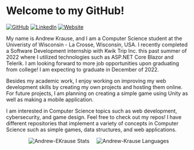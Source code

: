 # Welcome to my GitHub!

[![GitHub](https://img.shields.io/badge/-GitHub-informational?style=flat-square&logo=github&logoColor=white&colorB=616161&labelColor=black)](https://github.com/andrew-ekrause)
[![LinkedIn](https://img.shields.io/badge/-LinkedIn-informational?style=flat-square&logo=linkedin&logoColor=0072b1&colorB=616161&labelColor=black)](https://www.linkedin.com/in/andrew-krause-b6aa21179/)
[![Website](https://img.shields.io/badge/Web-Andrew-informational?style=flat-square&colorB=616161&labelColor=527C9D)](https://andrewkrause.dev)

My name is Andrew Krause, and I am a Computer Science student at the Univeristy of Wisconsin - La Crosse, Wisconsin, USA. I recently completed a Software Development internship with Kwik Trip Inc. this past summer of 2022 where I utilized technologies such as ASP.NET Core Blazor and Telerik. I am looking forward to more job opportunities upon graduating from college! I am expecting to graduate in December of 2022.

Besides my academic work, I enjoy working on improving my web development skills by creating my own projects and hosting them online. For future projects, I am planning on creating a simple game using Unity as well as making a mobile application.

I am interested in Computer Science topics such as web development, cybersecurity, and game design.
Feel free to check out my repos! I have different repositories that implement a variety of concepts in Computer Science such as simple games, data structures, and web applications.

<p align="center"> <img src="https://github-readme-stats.vercel.app/api?username=andrew-ekrause&show_icons=true&theme=react&count_private=true" alt="Andrew-EKrause Stats" /> &nbsp;&nbsp;&nbsp; <img src="https://github-readme-stats.vercel.app/api/top-langs?username=andrew-ekrause&show_icons=true&theme=react&count_private=true&layout=compact" alt="Andrew-Krause Languages" />

<!--
**Andrew-EKrause/Andrew-EKrause** is a ✨ _special_ ✨ repository because its `README.md` (this file) appears on your GitHub profile.

Here are some ideas to get you started:

- 🔭 I’m currently working on ...
- 🌱 I’m currently learning ...
- 👯 I’m looking to collaborate on ...
- 🤔 I’m looking for help with ...
- 💬 Ask me about ...
- 📫 How to reach me: ...
- ⚡ Fun fact: ...
-->
